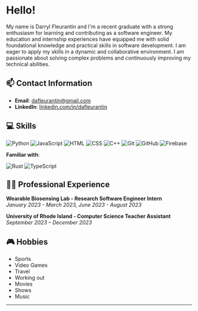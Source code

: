 # Hello!

My name is Darryl Fleurantin and I'm a recent graduate with a strong enthusiasm for learning and contributing as a software engineer. My education and internship experiences have equipped me with solid foundational knowledge and practical skills in software development. I am eager to apply my skills in a dynamic and collaborative environment. I am passionate about solving complex problems and continuously improving my technical abilities.

## 📫 Contact Information
- **Email**: [dafleurantin@gmail.com](mailto:dafleurantin@gmail.com)
- **LinkedIn**: [linkedin.com/in/dafleurantin](https://www.linkedin.com/in/dafleurantin)

## 💻 Skills
![Python](https://img.shields.io/badge/-Python-FFD43B?logo=python&logoColor=3776AB)
![JavaScript](https://img.shields.io/badge/-JavaScript-F7DF1E?logo=javascript&logoColor=000)
![HTML](https://img.shields.io/badge/-HTML-E34F26?logo=html5&logoColor=fff)
![CSS](https://img.shields.io/badge/-CSS-1572B6?logo=css3&logoColor=fff)
![C++](https://img.shields.io/badge/-C++-00599C?logo=c%2B%2B&logoColor=fff)
![Git](https://img.shields.io/badge/-Git-F05032?logo=git&logoColor=fff)
![GitHub](https://img.shields.io/badge/-GitHub-181717?logo=github&logoColor=fff)
![Firebase](https://img.shields.io/badge/-Firebase-FFCA28?logo=firebase&logoColor=fff)

**Familiar with**:

![Rust](https://img.shields.io/badge/-Rust-000000?logo=rust&logoColor=white) ![TypeScript](https://img.shields.io/badge/-TypeScript-007ACC?logo=typescript&logoColor=white)

## 👨‍💼 Professional Experience

**Wearable Biosensing Lab - Research Software Engineer Intern**  
*January 2023 - March 2023, June 2023 - August 2023*

**University of Rhode Island - Computer Science Teacher Assistant**  
*September 2023 – December 2023*

## 🎮 Hobbies
- Sports
- Video Games
- Travel
- Working out
- Movies
- Shows
- Music
---

